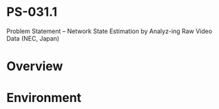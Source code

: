# PS-031.1
Problem Statement – Network State Estimation by Analyz-ing Raw Video Data (NEC, Japan)

# Overview

# Environment
